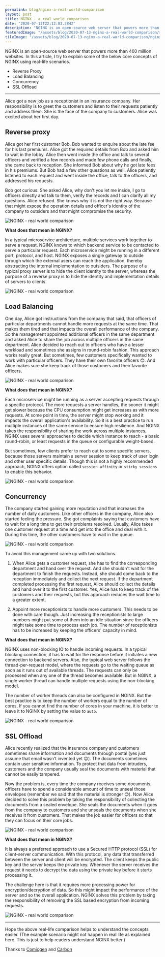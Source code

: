 ```yaml
---
permalink: blog/nginx-a-real-world-comparison
layout: post
title: NGINX - a real world comparison
date: "2020-07-13T22:12:03.284Z"
description: "NGINX is an open-source web server that powers more than 400 million websites. In this article, I try to explain some of the core concepts of NGINX using real-life scenarios. "
featuredImage: "/assets/blog/2020-07-13-nginx-a-real-world-comparison/reception.png"
tileImage: "/assets/blog/2020-07-13-nginx-a-real-world-comparison/nginx.png"
---
```


NGINX is an open-source web server that powers more than 400 million websites. In this article, I try to explain some of the below core concepts of NGINX using real-life scenarios. 

- Reverse Proxy
- Load Balancing
- Concurrency
- SSL Offload

---

Alice got a new job as a receptionist in an insurance company.  Her responsibility is to greet the customers and listen to their requests patiently and address them. She is the face of the company to customers. Alice was excited about her first day.
## Reverse proxy
Alice got her first customer Bob. Bob wanted to enquire about the late fee for his last premiums. Alice got the required details from Bob and asked him to wait in the lobby. Alice then went inside the office and talk to several officers and verified a few records and made few phone calls and finally, she came back to reception. She informed Bob about why he got late fees in his premiums. But Bob had a few other questions as well. Alice patiently listened to each request and went inside the office, talk to the officers, and addressed his requests.

Bob got curious. She asked Alice, why don't you let me inside, I go to officers directly and talk to them, verify the records and I can clarify all my questions. Alice refused. She knows why it is not the right way. Because that might expose the operation details and officer's identity of the company to outsiders and that might compromise the security.

![NGINX - real world comparison](/assets/blog/2020-07-13-nginx-a-real-world-comparison/NGINX-argue.png "NGINX - real world comparison")

**What does that mean in NGINX?**

In a typical microservice architecture, multiple services work together to serve a request. NGINX knows to which backend service to be contacted to serve a particular request. Each microservice might be running in a different port, protocol, and host. NGINX exposes a single gateway to outside through which the external users can reach the application, thereby abstracting the internal implementation to outsiders. The purpose of a typical proxy server is to hide the client identity to the server, whereas the purpose of a reverse proxy is to hide the identity and implementation details of servers to clients.

![NGINX - real world comparison](/assets/blog/2020-07-13-nginx-a-real-world-comparison/carbon-proxy.png "NGINX - real world comparison")

## Load Balancing

One day, Alice got instructions from the company that said, that officers of particular departments cannot handle more requests at the same time.  That makes them tired and that impacts the overall performance of the company. So the management appointed additional officers in the same department and asked Alice to share the job across multiple officers in the same department. Alice decided to reach out to officers who have a lesser workload and sometimes she assigns in round-robin fashion. This approach works really great. But sometimes, few customers specifically wanted to work with particular officers. They have their own favorite officers 😊. And Alice makes sure she keep track of those customers and their favorite officers.

![NGINX - real world comparison](/assets/blog/2020-07-13-nginx-a-real-world-comparison/NGINX-tired.png "NGINX - real world comparison")

**What does that mean in NGINX?**

Each microservice might be running as a server accepting requests through a specific protocol. The more requests a server handles, the sooner it might get slower because the CPU consumption might get increases as with more requests. At some point in time, the server might stop working and it impacts the overall application's availability. So it is a best practice to run multiple instances of the same service to ensure high resilience. And NGINX takes the responsibility of sharing the work across multiple instances. NGINX uses several approaches to decide which instance to reach - a basic round-robin, or least requests in the queue or configurable weight-based.

But sometimes, few clients prefer to reach out to some specific servers, because those servers maintain a server session to keep track of user login and other user specific details. Though this is not a highly recommended approach, NGINX offers option called ```session affinity``` or ```sticky sessions``` to enable this behavior. 

![NGINX - real world comparison](/assets/blog/2020-07-13-nginx-a-real-world-comparison/carbon-lb.png "NGINX - real world comparison")

## Concurrency

The company started gaining more reputation and that increases the number of daily customers. Like other officers in the company, Alice also started feeling the pressure. She got complaints saying that customers have to wait for a long time to get their problems resolved. Usually, Alice takes one customer request at a time and get into the office and deal with it. During this time, the other customers have to wait in the queue. 

![NGINX - real world comparison](/assets/blog/2020-07-13-nginx-a-real-world-comparison/NGINX-queue.png "NGINX - real world comparison")

To avoid this management came up with two solutions.

1. When Alice gets a customer request, she has to find the corresponding department and hand over the request. And she shouldn't wait for the department to finish the requests. Instead, she should come back to the reception immediately and collect the next request. If the department completed processing the first request, Alice should collect the details and hand over it to the first customer. Yes, Alice has to keep track of the customers and their requests, but this approach reduces the wait time to a greater extent.

2. Appoint more receptionists to handle more customers. This needs to be done with care though. Just increasing the receptionists to large numbers might put some of them into an idle situation since the officers might take some time to process each job. The number of receptionists has to be increased by keeping the officers' capacity in mind.

**What does that mean in NGINX?**

NGINX uses non-blocking IO to handle incoming requests. In a typical blocking connection, it has to wait for the response before it initiates a new connection to backend servers. Also, the typical web server follows the thread-per-request model, where the requests go to the waiting queue as soon as it runs out of available threads. The requests can only be processed when any one of the thread becomes available. But in NGINX, a single worker thread can handle multiple requests using the non-blocking model.

The number of worker threads can also be configured in NGINX. But the best practice is to keep the number of workers equal to the number of cores. If you cannot find the number of cores in your machine, it is better to leave it to NGINX by setting the value to `auto`.

![NGINX - real world comparison](/assets/blog/2020-07-13-nginx-a-real-world-comparison/carbon-worker.png "NGINX - real world comparison")

## SSL Offload

Alice recently realized that the insurance company and customers sometimes share information and documents through postal (yes just assume that email wasn't invented yet 😊). The documents sometimes contain user sensitive information. To protect that data from intruders, customers and the company usually seal the documents with material that cannot be easily tampered. 

Now the problem is, every time the company receives some documents, officers have to spend a considerable amount of time to unseal those envelopes (remember we said that the material is stronger 😊). Now Alice decided to solve this problem by taking the responsibility of collecting the documents from a sealed envelope. She seals the documents when it goes from the company to customers and she unseals the documents when she receives it from customers. That makes the job easier for officers so that they can focus on their core jobs.

![NGINX - real world comparison](/assets/blog/2020-07-13-nginx-a-real-world-comparison/envelope.jpg "NGINX - real world comparison")

**What does that mean in NGINX?**

It is always a preferred approach to use a Secured HTTP protocol (SSL) for client-server communication. With this protocol, any data that transferred between the server and client will be encrypted. The client keeps the public key and the server keeps the private key. Whenever the server receives the request it needs to decrypt the data using the private key before it starts processing it. 

The challenge here is that it requires more processing power for encryption/decryption of data. So this might impact the performance of the server and so the overall application. NGINX solves this problem by taking the responsibility of removing the SSL based encryption from incoming requests.

![NGINX - real world comparison](/assets/blog/2020-07-13-nginx-a-real-world-comparison/carbon-ssl.png "NGINX - real world comparison")

---

Hope the above real-life comparison helps to understand the concepts easier. (The example scenario might not happen in real life as explained here. This is just to help readers understand NGINX better.) 

Thanks to [Comicgen](https://gramener.com/comicgen/) and [Carbon](https://carbon.now.sh/)
